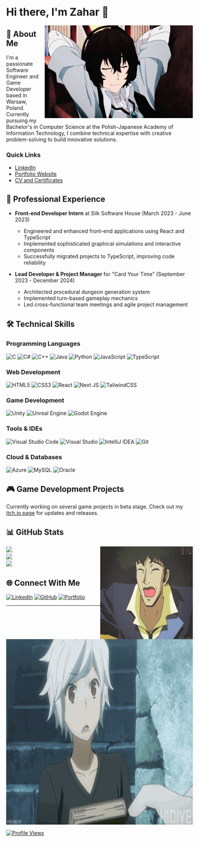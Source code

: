# Hi there, I'm Zahar 👋

<img align="right" width=400px height=250px alt="Profile" src="https://github.com/Z01berg/Z01berg/blob/main/GIF/Dazai.gif"/>

## 🚀 About Me
I'm a passionate Software Engineer and Game Developer based in Warsaw, Poland. Currently pursuing my Bachelor's in Computer Science at the Polish-Japanese Academy of Information Technology, I combine technical expertise with creative problem-solving to build innovative solutions.

### Quick Links
- [LinkedIn](https://www.linkedin.com/in/%E2%96%93zahar-zubyk%E2%96%93/)
- [Portfolio Website](https://z01berg.github.io/)
- [CV and Certificates](https://github.com/Z01berg/Z01berg/tree/main/CV%20%26%26%20CERTIFICATES)

## 💼 Professional Experience
- **Front-end Developer Intern** at Silk Software House (March 2023 - June 2023)
  - Engineered and enhanced front-end applications using React and TypeScript
  - Implemented sophisticated graphical simulations and interactive components
  - Successfully migrated projects to TypeScript, improving code reliability

- **Lead Developer & Project Manager** for "Card Your Time" (September 2023 - December 2024)
  - Architected procedural dungeon generation system
  - Implemented turn-based gameplay mechanics
  - Led cross-functional team meetings and agile project management

## 🛠️ Technical Skills

### Programming Languages
![C](https://img.shields.io/badge/c-%2300599C.svg?style=for-the-badge&logo=c&logoColor=white) ![C#](https://img.shields.io/badge/c%23-%23239120.svg?style=for-the-badge&logo=c-sharp&logoColor=white) ![C++](https://img.shields.io/badge/c++-%2300599C.svg?style=for-the-badge&logo=c%2B%2B&logoColor=white) ![Java](https://img.shields.io/badge/java-%23ED8B00.svg?style=for-the-badge&logo=java&logoColor=white) ![Python](https://img.shields.io/badge/python-3670A0?style=for-the-badge&logo=python&logoColor=ffdd54) ![JavaScript](https://img.shields.io/badge/javascript-%23323330.svg?style=for-the-badge&logo=javascript&logoColor=%23F7DF1E) ![TypeScript](https://img.shields.io/badge/typescript-%23007ACC.svg?style=for-the-badge&logo=typescript&logoColor=white)

### Web Development
![HTML5](https://img.shields.io/badge/html5-%23E34F26.svg?style=for-the-badge&logo=html5&logoColor=white) ![CSS3](https://img.shields.io/badge/css3-%231572B6.svg?style=for-the-badge&logo=css3&logoColor=white) ![React](https://img.shields.io/badge/react-%2320232a.svg?style=for-the-badge&logo=react&logoColor=%2361DAFB) ![Next JS](https://img.shields.io/badge/Next-black?style=for-the-badge&logo=next.js&logoColor=white) ![TailwindCSS](https://img.shields.io/badge/tailwindcss-%2338B2AC.svg?style=for-the-badge&logo=tailwind-css&logoColor=white)

### Game Development
![Unity](https://img.shields.io/badge/unity-%23000000.svg?style=for-the-badge&logo=unity&logoColor=white) ![Unreal Engine](https://img.shields.io/badge/unrealengine-%23313131.svg?style=for-the-badge&logo=unrealengine&logoColor=white) ![Godot Engine](https://img.shields.io/badge/GODOT-%23FFFFFF.svg?style=for-the-badge&logo=godot-engine)

### Tools & IDEs
![Visual Studio Code](https://img.shields.io/badge/Visual%20Studio%20Code-0078d7.svg?style=for-the-badge&logo=visual-studio-code&logoColor=white) ![Visual Studio](https://img.shields.io/badge/Visual%20Studio-5C2D91.svg?style=for-the-badge&logo=visual-studio&logoColor=white) ![IntelliJ IDEA](https://img.shields.io/badge/IntelliJIDEA-000000.svg?style=for-the-badge&logo=intellij-idea&logoColor=white) ![Git](https://img.shields.io/badge/git-%23F05033.svg?style=for-the-badge&logo=git&logoColor=white)

### Cloud & Databases
![Azure](https://img.shields.io/badge/azure-%230072C6.svg?style=for-the-badge&logo=azure-devops&logoColor=white) ![MySQL](https://img.shields.io/badge/mysql-%2300f.svg?style=for-the-badge&logo=mysql&logoColor=white) ![Oracle](https://img.shields.io/badge/Oracle-F80000?style=for-the-badge&logo=oracle&logoColor=white)

## 🎮 Game Development Projects
Currently working on several game projects in beta stage. Check out my [itch.io page](https://z01berg.itch.io/) for updates and releases.

## 📊 GitHub Stats
<img align="right" width=250px height=250px alt="GitHub Stats" src="https://github.com/Z01berg/Z01berg/blob/main/GIF/Cowboy.gif"/>

![](https://github-readme-stats.vercel.app/api?username=Z01berg&theme=highcontrast&hide_border=false&include_all_commits=true&count_private=true)<br/>
![](https://github-readme-streak-stats.herokuapp.com/?user=Z01berg&theme=highcontrast&hide_border=false)<br/>
![](https://github-readme-stats.vercel.app/api/top-langs/?username=Z01berg&theme=highcontrast&hide_border=false&include_all_commits=true&count_private=true&layout=compact)

## 🌐 Connect With Me
[![LinkedIn](https://img.shields.io/badge/LinkedIn-%230077B5.svg?logo=linkedin&logoColor=white)](https://www.linkedin.com/in/%E2%96%93zahar-zubyk%E2%96%93/) [![GitHub](https://img.shields.io/badge/GitHub-%23121011.svg?logo=github&logoColor=white)](https://github.com/Z01berg) [![Portfolio](https://img.shields.io/badge/Portfolio-%23000000.svg?logo=About.me&logoColor=white)](https://z01berg.github.io/)

---

<img align="center" width=1000px height=500px alt="Banner" src="https://github.com/Z01berg/Z01berg/blob/main/GIF/Bell.gif"/>

[![Profile Views](https://visitcount.itsvg.in/api?id=Z01berg&icon=0&color=7)](https://visitcount.itsvg.in)

